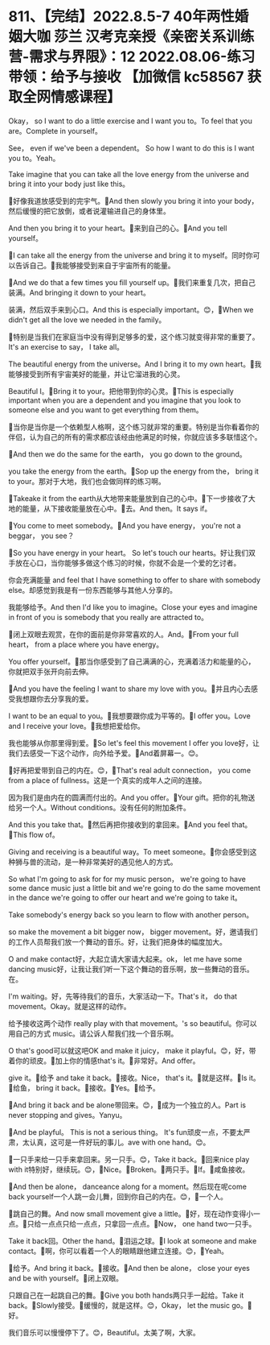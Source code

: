 # 811、【完结】2022.8.5-7 40年两性婚姻大咖 莎兰 汉考克亲授《亲密关系训练营-需求与界限》：12 2022.08.06-练习带领：给予与接收 【加微信 kc58567 获取全网情感课程】

Okay， so I want to do a little exercise and I want you to。To feel that you are。Complete in yourself。

 See， even if we've been a dependent。 So how I want to do this is I want you to。Yeah。

Take imagine that you can take all the love energy from the universe and bring it into your body just like this。

🎼好像我道放感受到的完宇气。🎼And then slowly you bring it into your body，然后缓慢的把它放倒，或者说灌输进自己的身体里。

And then you bring it to your heart。🎼来到自己的心。🎼And you tell yourself。

🎼I can take all the energy from the universe and bring it to myself。同时你可以告诉自己。🎼我能够接受到来自于宇宙所有的能量。

🎼And we do that a few times you fill yourself up。🎼我们来重复几次，把自己装满。And bringing it down to your heart。

装满，然后双手来到心口。And this is especially important。😊，🎼When we didn't get all the love we needed in the family。

🎼特别是当我们在家庭当中没有得到足够多的爱，这个练习就变得非常的重要了。It's an exercise to say， I take all。

The beautiful energy from the universe。And I bring it to my own heart。🎼我能够接受到所有宇宙美好的能量，并让它溜进我的心灵。

Beautiful I。🎼Bring it to your。把他带到你的心灵。🎼This is especially important when you are a dependent and you imagine that you look to someone else and you want to get everything from them。

🎼当你是当你是一个依赖型人格啊，这个练习就非常的重要。特别是当你看着你的伴侣，认为自己的所有的需求都应该经由他满足的时候，你就应该多多联惜这个。

🎼And then we do the same for the earth， you go down to the ground。

 you take the energy from the earth。🎼Sop up the energy from the， bring it to your。那对于大地，我们也会做同样的练习啊。

🎼Takeake it from the earth从大地带来能量放到自己的心中。🎼下一步接收了大地的能量，从下接收能量放在心中。🎼去。And then。It says if。

🎼You come to meet somebody。🎼And you have energy， you're not a beggar， you see？

🎼So you have energy in your heart。 So let's touch our hearts。好让我们双手放在心口，当你能够多做这个练习的时候，你就不会是一个爱的乞讨者。

你会充满能量 and feel that I have something to offer to share with somebody else。却感觉到我是有一份东西能够与其他人分享的。

我能够给予。And then I'd like you to imagine。Close your eyes and imagine in front of you is somebody that you really are attracted to。

🎼闭上双眼去观赏，在你的面前是你非常喜欢的人。And。🎼From your full heart， from a place where you have energy。

You offer yourself。🎼那当你感受到了自己满满的心，充满着活力和能量的心，你就把双手张开向前去伸。

🎼And you have the feeling I want to share my love with you。🎼并且内心去感受我想跟你去分享我的爱。

I want to be an equal to you。🎼我想要跟你成为平等的。🎼I offer you。Love and I receive your love。🎼我想把爱给你。

我也能够从你那里得到爱。🎼So let's feel this movement I offer you love好，让我们去感受一下这个动作，向外给予爱。🎼And着屏幕一。😊。

🎼好再把爱带到自己的内在。😊，🎼That's real adult connection， you come from a place of fullness。这是一个真实的成年人之间的连接。

因为我们是由内在的圆满而付出的。And you offer。🎼Your gift。把你的礼物送给另一个人。Without conditions。没有任何的附加条件。

 And this you take that。🎼然后再把你接收到的拿回来。🎼And you feel that。🎼This flow of。

Giving and receiving is a beautiful way。To meet someone。🎼你会感受到这种狮与兽的流动，是一种非常美好的遇见他人的方式。

So what I'm going to ask for for my music person， we're going to have some dance music just a little bit and we're going to do the same movement in the dance we're going to offer our heart and we're going to take it。

Take somebody's energy back so you learn to flow with another person。

 so make the movement a bit bigger now， bigger movement。好，邀请我们的工作人员帮我们放一个舞动的音乐。好，让我们把身体的幅度加大。

O and make contact好，大起立请大家请大起来。ok， let me have some dancing music好，让我让我们听一下这个舞动的音乐啊，放一些舞动的音乐。在。

I'm waiting。好，先等待我们的音乐，大家活动一下。That's it， do that movement。Okay。就是这样的动作。

给予接收这两个动作 really play with that movement。's so beautiful。你可以用自己的方式 music。请公诉人帮我们找一个音乐啊。

O that's good可以就这吧OK and make it juicy， make it playful。😊，好，带着你的顽皮。🎼加上你的情感that's it。🎼非常好。And offer。

 give it。🎼给予 and take it back。🎼接收。Nice， that's it。🎼就是这样。🎼Is it。🎼给鱼， bring it back。🎼接收。🎼Yes。🎼给予。

🎼And bring it back and be alone带回来。😊，🎼成为一个独立的人。Part is never stopping and gives。Yanyu。

🎼And be playful。 This is not a serious thing。 It's fun顽皮一点，不要太严肃，太认真，这可是一件好玩的事儿。ave with one hand。😊。

🎼一只手来给一只手来拿回来。另一只手。😊，Take it back。🎼回来nice play with it特别好，继续玩。😊，🎼Nice。🎼Broken。🎼两只手。🎼If。🎼咸鱼接收。

🎼And then be alone， danceance along for a moment。然后现在呢come back yourself一个人跳一会儿舞，回到你自己的内在。😊，🎼一个人。

🎼跳自己的舞。And now small movement give a little。🎼好，现在动作变得小一点。🎼只给一点点只给一点点，只拿回一点点。🎼Now， one hand two一只手。

Take it back回。Other the hand。🎼泪运之球。🎼I look at someone and make contact。🎼啊，你可以看着一个人的眼睛跟他建立连接。😊，🎼Yeah。

🎼给予。And bring it back。🎼接收。🎼And then be alone， close your eyes and be with yourself。🎼闭上双眼。

只跟自己在一起跳自己的舞。🎼Give you both hands两只手一起给。Take it back。🎼Slowly接受。🎼缓慢的，就是这样。😊，Okay， let the music go。🎼好。

我们音乐可以慢慢停下了。😊，Beautiful。太美了啊，大家。